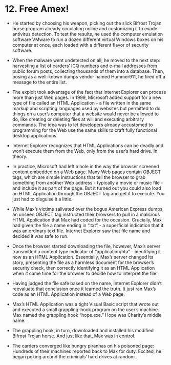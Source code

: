 # 12. Free Amex!

- He started by choosing his weapon, picking out the slick Bifrost Trojan horse program already circulating online and customizing it to evade antivirus detection. To test the results, he used the computer emulation software VMware to run a dozen different virtual Windows boxes on his computer at once, each loaded with a different flavor of security software.

- When the malware went undetected on all, he moved to the next step: harvesting a list of carders’ ICQ numbers and e-mail addresses from public forum posts, collecting thousands of them into a database. Then, posing as a well-known dumps vendor named Hummer911, he fired off a message to the entire list.

- The exploit took advantage of the fact that Internet Explorer can process more than just Web pages. In 1999, Microsoft added support for a new type of file called an HTML Application - a file written in the same markup and scripting languages used by websites but permitted to do things on a user’s computer that a website would never be allowed to do, like creating or deleting files at will and executing arbitrary commands. The idea was to let developers already accustomed to programming for the Web use the same skills to craft fully functional desktop applications.

- Internet Explorer recognizes that HTML Applications can be deadly and won’t execute them from the Web, only from the user’s hard drive. In theory.
- In practice, Microsoft had left a hole in the way the browser screened content embedded on a Web page. Many Web pages contain OBJECT tags, which are simple instructions that tell the browser to grab something from another Web address - typically a movie or music file - and include it as part of the page. But it turned out you could also load an HTML Application through the OBJECT tag and get it to execute. You just had to disguise it a little.

- While Max’s victims salivated over the bogus American Express dumps, an unseen OBJECT tag instructed their browsers to pull in a malicious HTML Application that Max had coded for the occasion. Crucially, Max had given the file a name ending in “.txt” - a superficial indication that it was an ordinary text file. Internet Explorer saw that file name and decided it was safe to run.
- Once the browser started downloading the file, however, Max’s server transmitted a content type indicator of “application/hta” - identifying it now as an HTML Application. Essentially, Max’s server changed its story, presenting the file as a harmless document for the browser’s security check, then correctly identifying it as an HTML Application when it came time for the browser to decide how to interpret the file.

- Having judged the file safe based on the name, Internet Explorer didn’t reevaluate that conclusion once it learned the truth. It just ran Max’s code as an HTML Application instead of a Web page.

- Max’s HTML Application was a tight Visual Basic script that wrote out and executed a small grappling-hook program on the user’s machine. Max named the grappling hook “hope.exe.” Hope was Charity’s middle name.
- The grappling hook, in turn, downloaded and installed his modified Bifrost Trojan horse. And just like that, Max was in control.

- The carders converged like hungry piranhas on his poisoned page: Hundreds of their machines reported back to Max for duty. Excited, he began poking around the criminals’ hard drives at random.